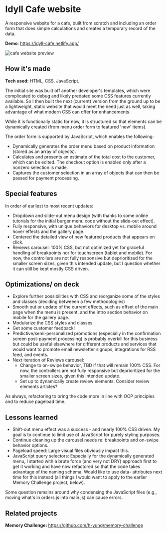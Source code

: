 # Idyll Cafe website
A responsive website for a cafe, built from scratch and including an order form that does simple calculations and creates a temporary record of the data.

**Demo**: https://idyll-cafe.netlify.app/

![cafe website preview](https://i.postimg.cc/cCKwdqxm/idyll-screens.png)

## How it's made
**Tech used:** HTML, CSS, JavaScript.

The initial site was built off another developer's templates, which were complicated to debug and likely predated some CSS features currently available. So I then built the next (current) version from the ground up to be a lightweight, static website that would meet the need just as well, taking advantage of what modern CSS can offer for enhancements.

While it is functionally static for now, it is structured so that elements can be dynamically created (from menu order form to featured 'new' items). 

The order form is supported by JavaScript, which enables the following:
* Dynamically generates the order menu based on product information (stored as an array of objects).
* Calculates and presents an estimate of the total cost to the customer, which can be edited. The checkout option is enabled only after a nonzero selection is made.
* Captures the customer selection in an array of objects that can then be passed for payment processing.

## Special features
In order of earliest to most recent updates:
* Dropdown and slide-out menu design (with thanks to some online tutorials for the initial burger menu code without the slide-out effect).
* Fully responsive, with unique behaviors for desktop vs. mobile around hover effects and the gallery page.
* Centered the detailed view of new featured products that appears on click.
* Reviews carousel: 100% CSS, but not optimized yet for graceful handling of breakpoints nor for touchscreen (tablet and mobile). For now, the controllers are not fully responsive but deprioritized for the smaller screen sizes, given this intended update, but I question whether it can still be kept mostly CSS driven.

## Optimizations/ on deck
* Explore further possibilities with CSS and reorganize some of the styles and classes (deciding betweeen a few methodologies)
* Smooth out or update of the current effects, such as offset of the main page when the menu is present, and the intro section behavior on mobile for the gallery page.
* Modularize the CSS styles and classes.
* Get some customer feedback!
* Predictive/semi-personalized promotions (especially in the confirmation screen post-payment processing) is probably overkill for this business but could be useful elsewhere for different products and services that would want to promote email newsletter signups, integrations for RSS feed, and events.
* Next iteration of Reviews carousel: 
  * Change to on-swipe behavior, TBD if that will remain 100% CSS. For now, the controllers are not fully responsive but deprioritized for the smaller screen sizes, given this intended update.
  * Set up to dynamically create review elements. Consider review elements articles?

As always, refactoring to bring the code more in line with OOP principles and to reduce pageload time. 


## Lessons learned
* Shift-out menu effect was a success - and nearly 100% CSS driven. My goal is to continue to limit use of JavaScript for purely styling purposes.
* Continue cleaning up the carousel needs re: breakpoints and on-swipe behavior options.
* Pageload speed: Large visual files obviously impact this. 
* JavaScript query selectors: Especially for the dynamically generated menu, I started with a brute force (and very not DRY) approach first to get it working and have now refactored so that the code takes advantage of the naming schema. Would like to use data- attributes next time for this instead (all things I would want to apply to the earlier Memory Challenge project, below). 

Some question remains around why condensing the JavaScript files (e.g., moving what's in orders.js into main.js) can cause errors.

## Related projects
**Memory Challenge:** https://github.com/h-yung/memory-challenge
